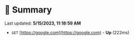 # 📖 Summary
Last updated: **5/15/2023, 11:18:59 AM**

- `GET` [https://google.com](https://google.com) - **Up** (222ms)
